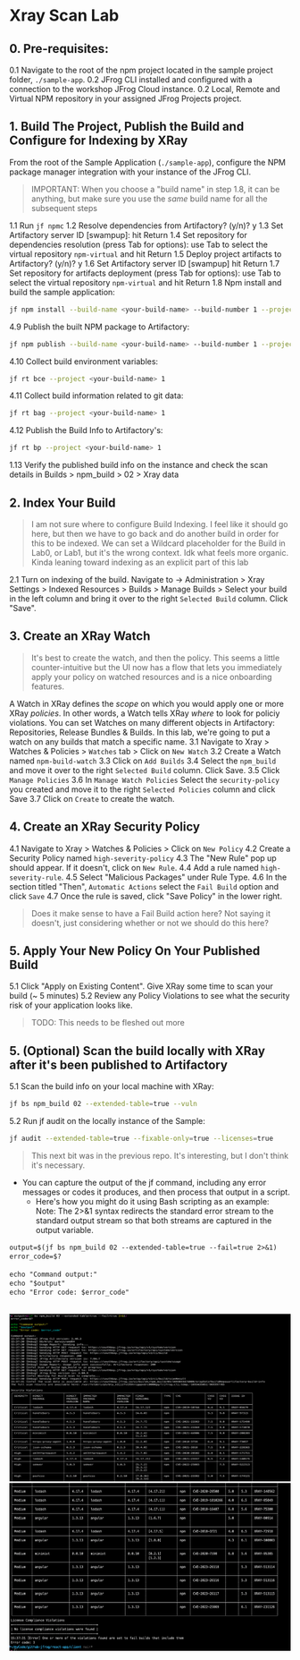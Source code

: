 # Xray Scan Lab
## 0. Pre-requisites:
0.1 Navigate to the root of the npm project located in the sample project folder, `./sample-app`.
0.2 JFrog CLI installed and configured with a connection to the workshop JFrog Cloud instance.
0.2 Local, Remote and Virtual NPM repository in your assigned JFrog Projects project.

## 1. Build The Project, Publish the Build and Configure for Indexing by XRay
From the root of the Sample Application (`./sample-app`), configure the NPM package manager integration with your instance of the JFrog CLI.
> IMPORTANT: When you choose a "build name" in step 1.8, it can be anything, but make sure you use the _same_ build name for all the subsequent steps

1.1 Run `jf npmc`
1.2 Resolve dependencies from Artifactory? (y/n)? y
1.3 Set Artifactory server ID [swampup]: hit Return
1.4 Set repository for dependencies resolution (press Tab for options): use Tab to select the virtual repository `npm-virtual` and hit Return
1.5 Deploy project artifacts to Artifactory? (y/n)? y
1.6 Set Artifactory server ID [swampup] hit Return
1.7 Set repository for artifacts deployment (press Tab for options): use Tab to select the virtual repository `npm-virtual` and hit Return
1.8 Npm install and build the sample application:
```bash
jf npm install --build-name <your-build-name> --build-number 1 --project
```
4.9 Publish the built NPM package to Artifactory:
```bash
jf npm publish --build-name <your-build-name> --build-number 1 --project
```
4.10 Collect build environment variables:
```bash
jf rt bce --project <your-build-name> 1 
```
4.11 Collect build information related to git data:
```bash
jf rt bag --project <your-build-name> 1
```
4.12 Publish the Build Info to Artifactory's:
```bash
jf rt bp --project <your-build-name> 1
```
1.13 Verify the published build info on the instance and check the scan details in Builds > npm_build > 02 > Xray data

## 2. Index Your Build 
> I am not sure where to configure Build Indexing.  I feel like it should go here, but then we have to go back and 
> do another build in order for this to be indexed.  We can set a Wildcard placeholder for the Build in Lab0, or 
> Lab1, but it's the wrong context.  Idk what feels more organic.  Kinda leaning toward indexing as an explicit part of this lab 

2.1 Turn on indexing of the build. Navigate to <Your Project Context> -> Administration > Xray Settings > Indexed Resources > Builds > Manage Builds > Select your build in the left column and bring it over to  the  right `Selected Build` column.  Click "Save".

## 3. Create an XRay Watch
> It's best to create the watch, and then the policy.  This seems a little counter-intuitive but the UI now has a 
> flow that lets you immediately apply your policy on watched resources and is a nice onboarding features.

A Watch in XRay defines the _scope_ on which you would apply one or more XRay _policies_.  In other words, a Watch tells XRay _where_ to look for policiy violations.    You can set Watches on many different objects in Artifactory: Repositories, Release Bundles & Builds. In this lab, we're going to put a watch on any builds that match a specific name. 
3.1 Navigate to Xray > Watches & Policies > `Watches` tab > Click on `New Watch`
3.2 Create a Watch named `npm-build-watch`
3.3 Click on `Add Builds`
3.4 Select the `npm_build` and move it over to the right `Selected Build` column. Click Save.
3.5 Click `Manage Policies`
3.6 In `Manage Watch Policies` Select the `security-policy` you created and move it to the right `Selected Policies` column and click Save
3.7 Click on `Create` to create the watch.

## 4. Create an XRay Security Policy
4.1 Navigate to Xray > Watches & Policies > Click on `New Policy`
4.2 Create a Security Policy named `high-severity-policy`
4.3 The "New Rule" pop up should appear. If it doesn't, click on `New Rule`.
4.4 Add a rule named `high-severity-rule`.
4.5 Select "Malicious Packages" under Rule Type. 
4.6 In the section titled "Then",  `Automatic Actions` select the `Fail Build` option and click `Save`
4.7 Once the rule is saved, click "Save Policy" in the lower right.
> Does it make sense to have a Fail Build action here?  Not saying it doesn't, just considering whether or not we 
> should do this here?

## 5. Apply Your New Policy On Your Published Build
5.1 Click "Apply on Existing Content".  Give XRay some time to scan your build (~ 5 minutes)
5.2 Review any Policy Violations to see what the security risk of your application looks like.
>  TODO: This needs to be fleshed out more

## 5. (Optional) Scan the build locally with XRay after it's been published to Artifactory
5.1 Scan the build info on your local machine with XRay:
```bash
jf bs npm_build 02 --extended-table=true --vuln
```
5.2 Run jf audit on the locally instance of the Sample:
```bash
jf audit --extended-table=true --fixable-only=true --licenses=true
```
> This next bit was in the previous repo. It's interesting, but I don't think it's necessary.
- You can capture the output of the jf command, including any error messages or codes it produces, and then 
    process that output in a script. 
    - Here's how you might do it using Bash scripting as an example:
      <br/> Note: The 2>&1 syntax redirects the standard error stream to the standard output stream so that both 
      streams are captured in the output variable.
```text
output=$(jf bs npm_build 02 --extended-table=true --fail=true 2>&1)
error_code=$?

echo "Command output:"
echo "$output"
echo "Error code: $error_code"
```
<br/>
<img src="capture_jf_output_and_error_code_1.png" alt="jf output ,error code, error message" width="600" height="300">
<img src="capture_jf_output_and_error_code_2.png" alt="jf output ,error code, error message" width="600" height="300">
